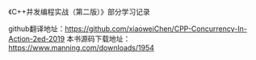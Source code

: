 《C++并发编程实战（第二版）》部分学习记录

github翻译地址：https://github.com/xiaoweiChen/CPP-Concurrency-In-Action-2ed-2019
本书源码下载地址：https://www.manning.com/downloads/1954